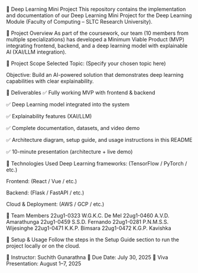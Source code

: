 📢 Deep Learning Mini Project
This repository contains the implementation and documentation of our Deep Learning Mini Project for the Deep Learning Module (Faculty of Computing – SLTC Research University).

🔹 Project Overview
As part of the coursework, our team (10 members from multiple specializations) has developed a Minimum Viable Product (MVP) integrating frontend, backend, and a deep learning model with explainable AI (XAI/LLM integration).

🔹 Project Scope
Selected Topic: (Specify your chosen topic here)

Objective: Build an AI-powered solution that demonstrates deep learning capabilities with clear explainability.

🔹 Deliverables
✅ Fully working MVP with frontend & backend

✅ Deep Learning model integrated into the system

✅ Explainability features (XAI/LLM)

✅ Complete documentation, datasets, and video demo

✅ Architecture diagram, setup guide, and usage instructions in this README

✅ 10-minute presentation (architecture + live demo)

🔹 Technologies Used
Deep Learning frameworks: (TensorFlow / PyTorch / etc.)

Frontend: (React / Vue / etc.)

Backend: (Flask / FastAPI / etc.)

Cloud & Deployment: (AWS / GCP / etc.)

🔹 Team Members
22ug1-0323 W.G.K.C. De Mel
22ug1-0460 A.V.D. Amarathunga
22ug1-0459 S.S.D. Fernando
22ug1-0281 P.N.M.S.S. Wijesinghe
22ug1-0471 K.K.P. Bimsara
22ug1-0472 K.G.P. Kavishka

🔹 Setup & Usage
Follow the steps in the Setup Guide section to run the project locally or on the cloud.

📌 Instructor: Suchith Gunarathna
📅 Due Date: July 30, 2025
🎥 Viva Presentation: August 1–7, 2025

